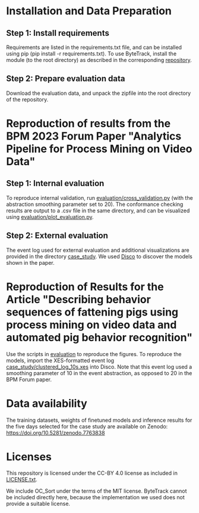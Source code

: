# Installation and Data Preparation

## Step 1: Install requirements

Requirements are listed in the requirements.txt file, and can be installed using pip (pip install -r requirements.txt).
To use ByteTrack, install the module (to the root directory) as described in the corresponding [repository](https://github.com/yhsmiley/bytetrack_realtime).

## Step 2: Prepare evaluation data

Download the evaluation data, and unpack the zipfile into the root directory of the repository.

# Reproduction of results from the BPM 2023 Forum Paper "Analytics Pipeline for Process Mining on Video Data"

## Step 1: Internal evaluation

To reproduce internal validation, run [evaluation/cross_validation.py](evaluation/cross_validation.py) (with the abstraction smoothing parameter set to 20).
The conformance checking results are output to a .csv file in the same directory, and can be visualized using [evaluation/plot_evaluation.py](evaluation/plot_evaluation.py).

## Step 2: External evaluation

The event log used for external evaluation and additional visualizations are provided in the directory [case_study](case_study).
We used [Disco](https://fluxicon.com/disco/) to discover the models shown in the paper.

# Reproduction of Results for the Article "Describing behavior sequences of fattening pigs using process mining on video data and automated pig behavior recognition"

Use the scripts in [evaluation](evaluation) to reproduce the figures. To reproduce the models, import the XES-formatted event log [case_study/clustered_log_10s.xes](clustered_log_10s.xes) into Disco. Note that this event log used a smoothing parameter of 10 in the event abstraction, as opposed to 20 in the BPM Forum paper.

# Data availability

The training datasets, weights of finetuned models and inference results for the five days selected for the case study are available on Zenodo: https://doi.org/10.5281/zenodo.7763838  

# Licenses

This repository is licensed under the CC-BY 4.0 license as included in [LICENSE.txt](LICENSE.txt).

We include OC_Sort under the terms of the MIT license.
ByteTrack cannot be included directly here, because the implementation we used does not provide a suitable license.
